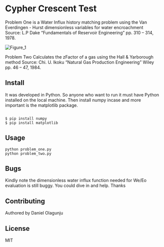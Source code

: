 # Cypher Crescent Test

Problem One is a Water Influx history matching problem using the Van Everdingen - Hurst dimensionless variables for water encroachment
Source: L.P Dake “Fundamentals of Reservoir Engineering” pp. 310 – 314, 1978.

![Figure_1](https://user-images.githubusercontent.com/26861798/104261362-3b9e5280-543a-11eb-9b6f-b63770833555.png)

Problem Two Calculates the zFactor of a gas using the Hall & Yarborough method
Source: Chi. U. Ikoku “Natural Gas Production Engineering” Wiley pp. 46 – 47, 1984.

## Install

It was developed in Python. So anyone who want to run it must have Python installed on the local machine. Then install numpy incase and more important is the matplotlib package.

```

$ pip install numpy
$ pip install matplotlib
```

## Usage

```
python problem_one.py
python problem_two.py
```

## Bugs

Kindly note the dimensionless water influx function needed for We/Eo evaluation is still buggy. You could dive in and help. Thanks

## Contributing

Authored by Daniel Olagunju

## License

MIT 
